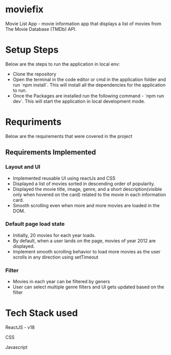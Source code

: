 # moviefix

Movie List App - movie information app that displays a list of movies from The Movie Database (TMDb) API.

# Setup Steps
<p>Below are the steps to run the application in local env:</p>
<ul>
  <li>Clone the repository</li>
  <li>Open the terminal in the code editor or cmd in the application folder and run `npm install`. This will install all the dependencies for the application to run.</li>
  <li>Once the Packages are installed run the following command  - `npm run dev`. This will start the application in local development mode.</li>
</ul>

# Requriments 
Below are the requirements that were covered in the project

## Requirements Implemented
### Layout and UI
<ul>
  <li>Implemented reusable UI using reactJs and CSS </li>
  <li>Displayed a list of movies sorted in descending order of popularity.</li>
  <li>Displayed the movie title, image, genre, and a short description(visible only when hovered on the card) related
to the movie in each information card.</li>
  <li> Smooth scrolling even when more and more movies are loaded in the
DOM.</li>
</ul>

### Default page load state
<ul>
  <li>Initially, 20 movies for each year loads.</li>
  <li>By default, when a user lands on the page, movies of year 2012 are displayed.</li>
  <li>Implement smooth scrolling behavior to load more movies as the user scrolls in
any direction using setTimeout</li>
</ul>

### Filter
<ul>
  <li>Movies in each year can be filtered by geners</li>
  <li>User can select multiple genre filters and UI gets updated based on the filter</li>
</ul>

# Tech Stack used
ReactJS - v18 

CSS

Javascript

